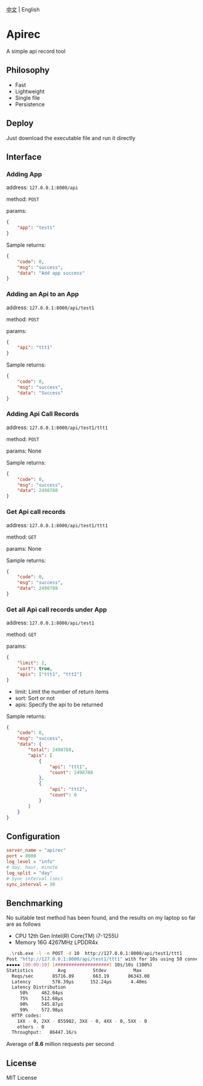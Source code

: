 [中文](./README.md) | English

# Apirec

A simple api record tool

## Philosophy

-   Fast
-   Lightweight
-   Single file
-   Persistence

## Deploy

Just download the executable file and run it directly

## Interface

### Adding App

address: `127.0.0.1:8000/api`

method: `POST`

params:

```json
{
    "app": "test1"
}
```

Sample returns:

```json
{
    "code": 0,
    "msg": "success",
    "data": "Add app success"
}
```

### Adding an Api to an App

address: `127.0.0.1:8000/api/test1`

method: `POST`

params:

```json
{
    "api": "ttt1"
}
```

Sample returns:

```json
{
    "code": 0,
    "msg": "success",
    "data": "Success"
}
```

### Adding Api Call Records

address: `127.0.0.1:8000/api/test1/ttt1`

method: `POST`

params: None

Sample returns:

```json
{
    "code": 0,
    "msg": "success",
    "data": 2498788
}
```

### Get Api call records

address: `127.0.0.1:8000/api/test1/ttt1`

method: `GET`

params: None

Sample returns:

```json
{
    "code": 0,
    "msg": "success",
    "data": 2498788
}
```

### Get all Api call records under App

address: `127.0.0.1:8000/api/test1`

method: `GET`

params:

```json
{
    "limit": 2,
    "sort": true,
    "apis": ["ttt1", "ttt2"]
}
```

-   limit: Limit the number of return items
-   sort: Sort or not
-   apis: Specify the api to be returned

Sample returns:

```json
{
    "code": 0,
    "msg": "success",
    "data": {
        "total": 2498788,
        "apis": [
            {
                "api": "ttt1",
                "count": 2498788
            },
            {
                "api": "ttt2",
                "count": 0
            }
        ]
    }
}
```

## Configuration

```toml
server_name = "apirec"
port = 8000
log_level = "info"
# day, hour, minute
log_split = "day"
# Sync interval (sec)
sync_interval = 30

```

## Benchmarking

No suitable test method has been found, and the results on my laptop so far are as follows

-   CPU 12th Gen Intel(R) Core(TM) i7-1255U
-   Memory 16G 4267MHz LPDDR4x

```bash
 .\rsb.exe -l -m POST -d 10  http://127.0.0.1:8000/api/test1/ttt1
Post "http://127.0.0.1:8000/api/test1/ttt1" with for 10s using 50 connections
▪▪▪▪▪ [00:00:10] [####################] 10s/10s (100%)
Statistics         Avg          Stdev          Max
  Reqs/sec       85716.89       663.19       86343.00
  Latency        578.39µs      152.24µs       4.40ms
  Latency Distribution
     50%     462.04µs
     75%     512.68µs
     90%     545.87µs
     99%     572.98µs
  HTTP codes:
    1XX - 0, 2XX - 855982, 3XX - 0, 4XX - 0, 5XX - 0
    others - 0
  Throughput:   86447.16/s
```

Average of **8.6** million requests per second

## License

MIT License
